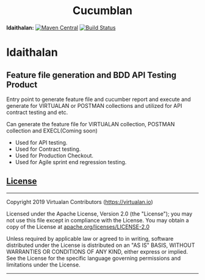 <h1 align="center">Cucumblan</h1>

**Idaithalan:** [![Maven Central](https://img.shields.io/maven-central/v/io.virtualan/idaithalam.svg?label=Maven%20Central)](https://search.maven.org/search?q=g:%22io.virtualan%22%20AND%20a:%22idaithalam%22)  [![Build Status](https://travis-ci.com/virtualansoftware/idaithalam.svg?branch=master)](https://travis-ci.com/virtualansoftware/idaithalam)
                          
  # Idaithalan 
  ## Feature file generation and BDD API Testing Product  

   Entry point to generate feature file and cucumber report and execute and generate for VIRTUALAN or POSTMAN collections
   and utilized for API contract testing and etc.
 
   Can generate the feature file for VIRTUALAN collection, POSTMAN collection and EXECL(Coming soon)
   - Used for API testing.
   - Used for Contract testing.
   - Used for Production Checkout.
   - Used for Agile sprint end regression testing.
 

 


## [License](#table-of-contents)
-------

Copyright 2019 Virtualan Contributors (https://virtualan.io)  

Licensed under the Apache License, Version 2.0 (the "License");
you may not use this file except in compliance with the License.
You may obtain a copy of the License at [apache.org/licenses/LICENSE-2.0](http://www.apache.org/licenses/LICENSE-2.0)

Unless required by applicable law or agreed to in writing, software
distributed under the License is distributed on an "AS IS" BASIS,
WITHOUT WARRANTIES OR CONDITIONS OF ANY KIND, either express or implied.
See the License for the specific language governing permissions and
limitations under the License.

---




